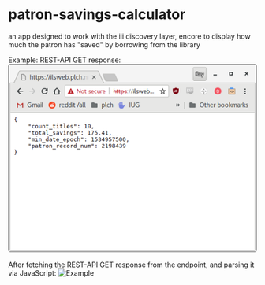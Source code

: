 # patron-savings-calculator
an app designed to work with the iii discovery layer, encore to display how much the patron has "saved" by borrowing from the library

Example:
REST-API GET response:
![Example](https://raw.githubusercontent.com/plch/patron-savings-calculator/master/docs/Screenshot-2018-09-04.png)

After fetching the REST-API GET response from the endpoint, and parsing it via JavaScript:
![Example](https://raw.githubusercontent.com/plch/patron-savings-calculator/master/docs/Screenshot-2018-09-04-2.png)

